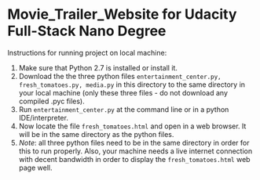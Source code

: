 # Movie_Trailer_Website for Udacity Full-Stack Nano Degree

Instructions for running project on local machine:

1. Make sure that Python 2.7 is installed or install it.
2. Download the  the three python files `entertainment_center.py, fresh_tomatoes.py, media.py` in this directory to the same directory in your local machine (only these three files - do not download any compiled .pyc files).
3. Run `entertainment_center.py` at the command line or in a python IDE/interpreter.
4. Now locate the file `fresh_tomatoes.html` and open in a web browser.  It will be in the same directory as the python files.
5. *Note*: all three python files need to be in the same directory in order for this to run properly. Also, your machine needs a live internet connection with decent bandwidth in order to display the `fresh_tomatoes.html` web page well.
